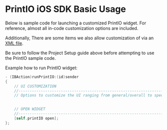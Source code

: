 # PrintIO iOS SDK Basic Usage

Below is sample code for launching a customized PrintIO widget.  For reference, almost all in-code customization options are included.  

Additionally, There are some items we also allow customization of via an [XML file][8].

Be sure to follow the Project Setup guide above before attempting to use the PrintIO sample code.

Example how to run PrintIO widget:

``` Objective-C
- (IBAction)runPrintIO:(id)sender
{
    // UI CUSTOMIZATION
    //----------------------------------------------------------------------
    // Options to customize the UI ranging from general/overall to specific views

    
    // OPEN WIDGET
    //----------------------------------------------------------------------
    [self.printIO open];
};
```



[8]: https://github.com/printdotio/printio-ios-sdk/blob/master/docs/customization.xml.md
